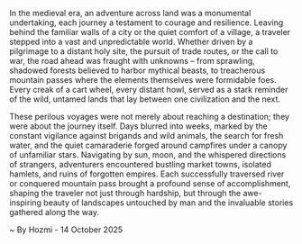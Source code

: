 
In the medieval era, an adventure across land was a monumental undertaking, each journey a testament to courage and resilience. Leaving behind the familiar walls of a city or the quiet comfort of a village, a traveler stepped into a vast and unpredictable world. Whether driven by a pilgrimage to a distant holy site, the pursuit of trade routes, or the call to war, the road ahead was fraught with unknowns – from sprawling, shadowed forests believed to harbor mythical beasts, to treacherous mountain passes where the elements themselves were formidable foes. Every creak of a cart wheel, every distant howl, served as a stark reminder of the wild, untamed lands that lay between one civilization and the next.

These perilous voyages were not merely about reaching a destination; they were about the journey itself. Days blurred into weeks, marked by the constant vigilance against brigands and wild animals, the search for fresh water, and the quiet camaraderie forged around campfires under a canopy of unfamiliar stars. Navigating by sun, moon, and the whispered directions of strangers, adventurers encountered bustling market towns, isolated hamlets, and ruins of forgotten empires. Each successfully traversed river or conquered mountain pass brought a profound sense of accomplishment, shaping the traveler not just through hardship, but through the awe-inspiring beauty of landscapes untouched by man and the invaluable stories gathered along the way.

~ By Hozmi - 14 October 2025
